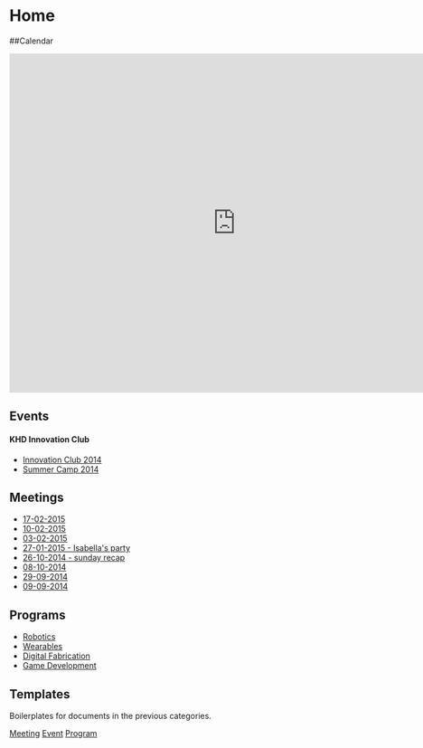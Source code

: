 # Home

##Calendar
<iframe src="https://www.google.com/calendar/embed?src=r3vbqfljk98a1470eb546efs0s%40group.calendar.google.com&ctz=Europe/Stockholm" style="border: 0" width="800" height="600" frameborder="0" scrolling="no"></iframe>

## Events


#### KHD Innovation Club
* [Innovation Club 2014](events/innovation-club-2014/index.md)
* [Summer Camp 2014](events/summer-camp-2014.md)

## Meetings
* [17-02-2015](meetings/17-02-2015.md)
* [10-02-2015](meetings/10-02-2015.md)
* [03-02-2015](meetings/03-02-2015.md)
* [27-01-2015 - Isabella's party](meetings/27-01-2015.md)
* [26-10-2014 - sunday recap](meetings/26-10-2014.md)
* [08-10-2014](meetings/08-10-2014.md)
* [29-09-2014](meetings/29-09-2014.md)
* [09-09-2014](meetings/09-09-2014.md)

## Programs
* [Robotics](programs/robotics.md)
* [Wearables](programs/wearables.md)
* [Digital Fabrication](programs/digital-fabrication.md)
* [Game Development](programs/game-development.md)

## Templates

Boilerplates for documents in the previous categories.

[Meeting](templates/meeting.md)
[Event](templates/event.md)
[Program](templates/program.md)
